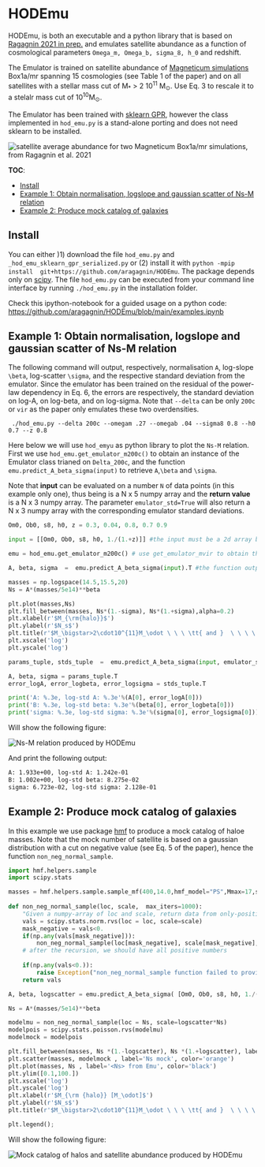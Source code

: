 # HODEmu

HODEmu, is both an executable and a python library that is based on [Ragagnin 2021 in prep.](https://aragagnin.github.io) and emulates satellite abundance as a function of cosmological parameters `Omega_m, Omega_b, sigma_8, h_0` and redshift.

The Emulator is trained on satellite abundance of [Magneticum simulations](https://www.magneticum.org/simulations.html) Box1a/mr spanning 15 cosmologies (see Table 1 of the paper) and on all satellites with a stellar mass cut of M<sub>*</sub> > 2 10<sup>11</sup> M<sub>&odot;</sub>. Use Eq. 3 to rescale it to a stelalr mass cut of 10<sup>10</sup>M<sub>&odot;</sub>.

The Emulator has been trained with [sklearn GPR](https://scikit-learn.org/stable/modules/generated/sklearn.gaussian_process.GaussianProcessRegressor.html), however the class implemented in `hod_emu.py` is a stand-alone porting and does not need sklearn to be installed.

![satellite average abundance for two Magneticum Box1a/mr simulations, from Ragagnin et al. 2021](https://imgur.com/vGyhJC3.png)

**TOC**:

- [Install](#install)
- [Example 1: Obtain normalisation, logslope and gaussian scatter of Ns-M relation](#example-1-obtain-normalisation-logslope-and-gaussian-scatter-of-ns-m-relation)
- [Example 2: Produce mock catalog of galaxies](#example-2-produce-mock-catalog-of-galaxies)

## Install

You can either )1) download the file `hod_emu.py` and `_hod_emu_sklearn_gpr_serialized.py`  or (2) install it with `python -mpip install  git+https://github.com/aragagnin/HODEmu`. The package depends only on [scipy](https://www.scipy.org).
The file `hod_emu.py` can be executed from your command line interface by running `./hod_emu.py` in the installation folder.

Check this ipython-notebook for a guided usage on a python code: https://github.com/aragagnin/HODEmu/blob/main/examples.ipynb

## Example 1: Obtain normalisation, logslope and gaussian scatter of Ns-M relation

The following command will output, respectively, normalisation `A`, log-slope `\beta`, log-scatter `\sigma`, and the respective standard deviation from the emulator.
Since the emulator has been trained on the residual of the power-law dependency in Eq. 6, the errors are respectively, the standard deviation on log-A, on log-beta, and on log-sigma. Note that `--delta` can be only `200c` or `vir` as the paper only emulates these two overdensities.

     ./hod_emu.py --delta 200c --omegam .27 --omegab .04 --sigma8 0.8 --h0 0.7 --z 0.8


Here below we will use `hod_emyu` as python library to plot the `Ns-M` relation.
First we use `hod_emu.get_emulator_m200c()` to obtain an instance of the Emulator class trianed on `Delta_200c`, and the function `emu.predict_A_beta_sigma(input)` to retrieve `A`,`\beta` and `\sigma`.

Note that **input** can be evaluated on a number `N` of data points (in this example only one), thus being is a N x 5 numpy array and the **return value** is  a N x 3 numpy array. 
The parameter `emulator_std=True` will also return  a  N x 3 numpy array with the corresponding emulator standard deviations.

```python
Om0, Ob0, s8, h0, z = 0.3, 0.04, 0.8, 0.7 0.9

input = [[Om0, Ob0, s8, h0, 1./(1.+z)]] #the input must be a 2d array because you can feed an array of data points

emu = hod_emu.get_emulator_m200c() # use get_emulator_mvir to obtain the emulator within Delta_vir

A, beta, sigma  =  emu.predict_A_beta_sigma(input).T #the function outputs a 1x3 matrix 

masses = np.logspace(14.5,15.5,20)
Ns = A*(masses/5e14)**beta 

plt.plot(masses,Ns)
plt.fill_between(masses, Ns*(1.-sigma), Ns*(1.+sigma),alpha=0.2)
plt.xlabel(r'$M_{\rm{halo}}$')
plt.ylabel(r'$N_s$')
plt.title(r'$M_\bigstar>2\cdot10^{11}M_\odot \ \ \ \tt{ and }  \ \ \ \ \  r<R_{\tt{200c}}$')
plt.xscale('log')
plt.yscale('log')

params_tuple, stds_tuple  =  emu.predict_A_beta_sigma(input, emulator_std=True) #here we also asks for Emulator std deviation

A, beta, sigma = params_tuple.T
error_logA, error_logbeta, error_logsigma = stds_tuple.T

print('A: %.3e, log-std A: %.3e'%(A[0], error_logA[0]))
print('B: %.3e, log-std beta: %.3e'%(beta[0], error_logbeta[0]))
print('sigma: %.3e, log-std sigma: %.3e'%(sigma[0], error_logsigma[0]))
``` 

Will show the following figure:

![Ns-M relation produced by HODEmu](https://imgur.com/2fp5Flw.png)

And print the following output:

```bash
A: 1.933e+00, log-std A: 1.242e-01
B: 1.002e+00, log-std beta: 8.275e-02
sigma: 6.723e-02, log-std sigma: 2.128e-01
```

## Example 2: Produce mock catalog of galaxies

In this example we use package [hmf](https://hmf.readthedocs.io/en/latest/) to produce a mock catalog of haloe masses.
Note that the mock number of satellite is based on a gaussian distribution with a cut on negative value (see Eq. 5 of the paper), hence the function `non_neg_normal_sample`.


```python
import hmf.helpers.sample
import scipy.stats

masses = hmf.helpers.sample.sample_mf(400,14.0,hmf_model="PS",Mmax=17,sort=True)[0]    
    
def non_neg_normal_sample(loc, scale,  max_iters=1000):
    "Given a numpy-array of loc and scale, return data from only-positive normal distribution."
    vals = scipy.stats.norm.rvs(loc = loc, scale=scale)
    mask_negative = vals<0.
    if(np.any(vals[mask_negative])):
        non_neg_normal_sample(loc[mask_negative], scale[mask_negative],  max_iters=1000)
    # after the recursion, we should have all positive numbers
    
    if(np.any(vals<0.)):
        raise Exception("non_neg_normal_sample function failed to provide  positive-normal")    
    return vals

A, beta, logscatter = emu.predict_A_beta_sigma( [Om0, Ob0, s8, h0, 1./(1.+z)])[0].T

Ns = A*(masses/5e14)**beta

modelmu = non_neg_normal_sample(loc = Ns, scale=logscatter*Ns)
modelpois = scipy.stats.poisson.rvs(modelmu)
modelmock = modelpois

plt.fill_between(masses, Ns *(1.-logscatter), Ns *(1.+logscatter), label='Ns +/- log scatter from Emu', color='black',alpha=0.5)
plt.scatter(masses, modelmock , label='Ns mock', color='orange')
plt.plot(masses, Ns , label='<Ns> from Emu', color='black')
plt.ylim([0.1,100.])
plt.xscale('log')
plt.yscale('log')
plt.xlabel(r'$M_{\rm {halo}} [M_\odot]$')
plt.ylabel(r'$N_s$')
plt.title(r'$M_\bigstar>2\cdot10^{11}M_\odot \ \ \ \tt{ and }  \ \ \ \ \  r<R_{\tt{200c}}$')

plt.legend();
```

Will show the following figure:

![Mock catalog of halos and satellite abundance produced by HODEmu](https://imgur.com/6pg3LSk.png)
